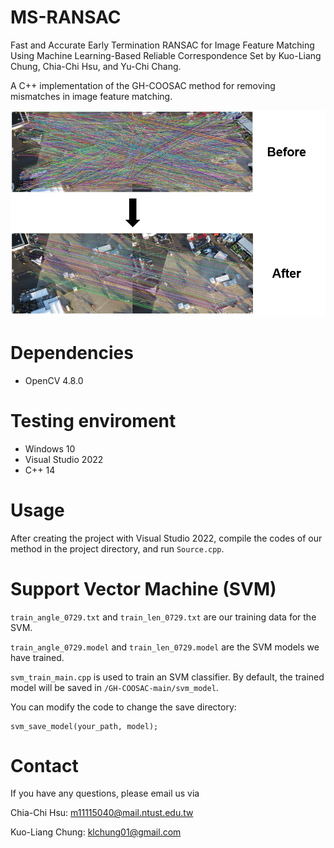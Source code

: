 # MS-RANSAC
Fast and Accurate Early Termination RANSAC for Image Feature Matching Using Machine Learning-Based Reliable Correspondence Set by Kuo-Liang Chung, Chia-Chi Hsu, and Yu-Chi Chang.

A C++ implementation of the GH-COOSAC method for removing mismatches in image feature matching.

![img](github_image.jpg)

# Dependencies
* OpenCV 4.8.0

# Testing enviroment
* Windows 10
* Visual Studio 2022
* C++ 14

# Usage
After creating the project with Visual Studio 2022, compile the codes of our method in the project directory, and run ```Source.cpp```.

# Support Vector Machine (SVM)
```train_angle_0729.txt``` and ```train_len_0729.txt``` are our training data for the SVM.

```train_angle_0729.model``` and ```train_len_0729.model``` are the SVM models we have trained.

```svm_train_main.cpp``` is used to train an SVM classifier. By default, the trained model will be saved in ```/GH-COOSAC-main/svm_model```.

You can modify the code to change the save directory:
```
svm_save_model(your_path, model);
```

# Contact
If you have any questions, please email us via

Chia-Chi Hsu: <m11115040@mail.ntust.edu.tw>

Kuo-Liang Chung: <klchung01@gmail.com>

